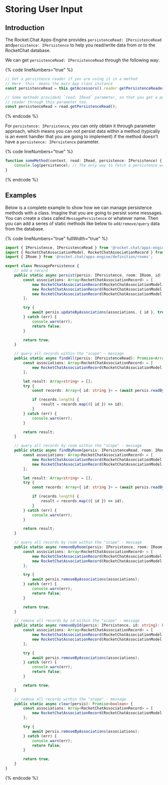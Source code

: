 # Storing User Input

## Introduction

The Rocket.Chat Apps-Engine provides `persistenceRead: IPersistenceRead` and`persistence: IPersistence` to help you read/write data from or to the RocketChat database.

We can get `persistenceRead: IPersistenceRead` through the following way:

{% code lineNumbers="true" %}
```typescript
// Get a persistence reader if you are using it in a method
// Here `this` means the main App class instance
const persistenceRead = this.getAccessors().reader.getPersistenceReader();

// Some methods provideds `read: IRead` parameter, so that you get a persistence
// reader through this parameter too.
const persistenceRead = read.getPersistenceRead();
```
{% endcode %}

For `persistence: IPersistence`, you can only obtain it through parameter approach, which means you can not persist data within a method (typically is an event handler that you are going to implement) if the method doesn't have a `persistence: IPersistence` parameter.

{% code lineNumbers="true" %}
```typescript
function someMethod(context, read: IRead, persistence: IPersistence) {
    console.log(persistence); // The only way to fetch a persistence writer object
}
```
{% endcode %}

## Examples

Below is a complete example to show how we can manage persistence methods with a class. Imagine that you are going to persist some messages. You can create a class called `MessagePersistence` or whatever name. Then you can add a series of static methods like below to `add/remove/query` data from the database.

{% code lineNumbers="true" fullWidth="true" %}
```typescript
import { IPersistence, IPersistenceRead } from '@rocket.chat/apps-engine/definition/accessors';
import { RocketChatAssociationModel, RocketChatAssociationRecord } from '@rocket.chat/apps-engine/definition/metadata';
import { IRoom } from '@rocket.chat/apps-engine/definition/rooms';

export class MessagePersistence {
    // add a record
    public static async persist(persis: IPersistence, room: IRoom, id: string): Promise<boolean> {
        const associations: Array<RocketChatAssociationRecord> = [
            new RocketChatAssociationRecord(RocketChatAssociationModel.MISC, 'message'), 
            new RocketChatAssociationRecord(RocketChatAssociationModel.ROOM, room.id),
            new RocketChatAssociationRecord(RocketChatAssociationModel.MISC, id),
        ];

        try {
            await persis.updateByAssociations(associations, { id }, true);
        } catch (err) {
            console.warn(err);
            return false;
        }

        return true;
    }

    // query all records within the "scope" - message
    public static async findAll(persis: IPersistenceRead): Promise<Array<string>> {
        const associations: Array<RocketChatAssociationRecord> = [
            new RocketChatAssociationRecord(RocketChatAssociationModel.MISC, 'message'),
        ];

        let result: Array<string> = [];
        try {
            const records: Array<{ id: string }> = (await persis.readByAssociations(associations)) as Array<{ id: string }>;

            if (records.length) {
                result = records.map(({ id }) => id);
            }
        } catch (err) {
            console.warn(err);
        }

        return result;
    }

    // query all records by room within the "scope" - message
    public static async findByRoom(persis: IPersistenceRead, room: IRoom): Promise<Array<string>> {
        const associations: Array<RocketChatAssociationRecord> = [
            new RocketChatAssociationRecord(RocketChatAssociationModel.MISC, 'message'),
            new RocketChatAssociationRecord(RocketChatAssociationModel.ROOM, room.id),
        ];

        let result: Array<string> = [];
        try {
            const records: Array<{ id: string }> = (await persis.readByAssociations(associations)) as Array<{ id: string }>;

            if (records.length) {
                result = records.map(({ id }) => id);
            }
        } catch (err) {
            console.warn(err);
        }

        return result;
    }

    // query all records by room within the "scope" - message
    public static async removeByRoom(persis: IPersistence, room: IRoom): Promise<boolean> {
        const associations: Array<RocketChatAssociationRecord> = [
            new RocketChatAssociationRecord(RocketChatAssociationModel.MISC, 'message'),
            new RocketChatAssociationRecord(RocketChatAssociationModel.ROOM, room.id),
        ];

        try {
            await persis.removeByAssociations(associations);
        } catch (err) {
            console.warn(err);
            return false;
        }

        return true;
    }

    // remove all records by id within the "scope" - message
    public static async removeById(persis: IPersistence, id: string): Promise<boolean> {
        const associations: Array<RocketChatAssociationRecord> = [
            new RocketChatAssociationRecord(RocketChatAssociationModel.MISC, 'message'),
            new RocketChatAssociationRecord(RocketChatAssociationModel.MISC, id),
        ];

        try {
            await persis.removeByAssociations(associations);
        } catch (err) {
            console.warn(err);
            return false;
        }

        return true;
    }

    // remove all records within the "scope" - message
    public static async clear(persis): Promise<boolean> {
        const associations: Array<RocketChatAssociationRecord> = [
            new RocketChatAssociationRecord(RocketChatAssociationModel.MISC, 'message'),
        ];

        try {
            await persis.removeByAssociations(associations);
        } catch (err) {
            console.warn(err);
            return false;
        }

        return true;
    }
}
```
{% endcode %}
